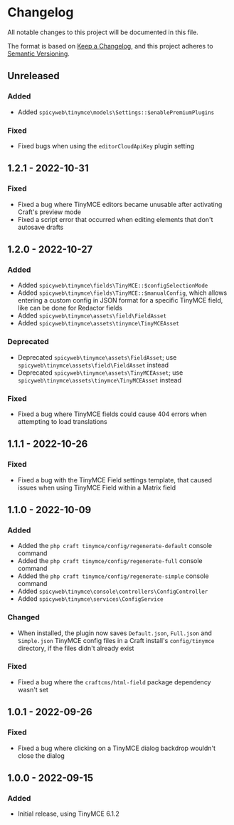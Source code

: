 # Changelog

All notable changes to this project will be documented in this file.

The format is based on [Keep a Changelog](https://keepachangelog.com/en/1.0.0/),
and this project adheres to [Semantic Versioning](https://semver.org/spec/v2.0.0.html).

## Unreleased

### Added
- Added `spicyweb\tinymce\models\Settings::$enablePremiumPlugins`

### Fixed
- Fixed bugs when using the `editorCloudApiKey` plugin setting

## 1.2.1 - 2022-10-31

### Fixed
- Fixed a bug where TinyMCE editors became unusable after activating Craft's preview mode
- Fixed a script error that occurred when editing elements that don't autosave drafts

## 1.2.0 - 2022-10-27

### Added
- Added `spicyweb\tinymce\fields\TinyMCE::$configSelectionMode`
- Added `spicyweb\tinymce\fields\TinyMCE::$manualConfig`, which allows entering a custom config in JSON format for a specific TinyMCE field, like can be done for Redactor fields
- Added `spicyweb\tinymce\assets\field\FieldAsset`
- Added `spicyweb\tinymce\assets\tinymce\TinyMCEAsset`

### Deprecated
- Deprecated `spicyweb\tinymce\assets\FieldAsset`; use `spicyweb\tinymce\assets\field\FieldAsset` instead
- Deprecated `spicyweb\tinymce\assets\TinyMCEAsset`; use `spicyweb\tinymce\assets\tinymce\TinyMCEAsset` instead

### Fixed
- Fixed a bug where TinyMCE fields could cause 404 errors when attempting to load translations

## 1.1.1 - 2022-10-26

### Fixed
- Fixed a bug with the TinyMCE Field settings template, that caused issues when using TinyMCE Field within a Matrix field

## 1.1.0 - 2022-10-09

### Added
- Added the `php craft tinymce/config/regenerate-default` console command
- Added the `php craft tinymce/config/regenerate-full` console command
- Added the `php craft tinymce/config/regenerate-simple` console command
- Added `spicyweb\tinymce\console\controllers\ConfigController`
- Added `spicyweb\tinymce\services\ConfigService`

### Changed
- When installed, the plugin now saves `Default.json`, `Full.json` and `Simple.json` TinyMCE config files in a Craft install's `config/tinymce` directory, if the files didn't already exist

### Fixed
- Fixed a bug where the `craftcms/html-field` package dependency wasn't set

## 1.0.1 - 2022-09-26

### Fixed
- Fixed a bug where clicking on a TinyMCE dialog backdrop wouldn't close the dialog

## 1.0.0 - 2022-09-15

### Added
- Initial release, using TinyMCE 6.1.2
